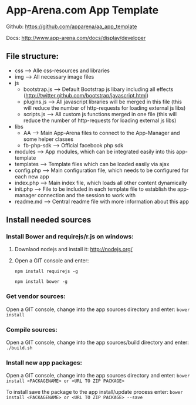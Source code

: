 
# App-Arena.com App Template

Github: https://github.com/apparena/aa_app_template

Docs:   http://www.app-arena.com/docs/display/developer

## File structure:

- css						--> Alle css-resources and libraries
- img						--> All necessary image files
- js
	- bootstrap.js			--> Default Bootstrap js libary including all effects (http://twitter.github.com/bootstrap/javascript.html)
	- plugins.js			--> All javascript libraries will be merged in this file (this will reduce the number of http-requests for loading external js libs)
	- scripts.js			--> All custom js functions merged in one file (this will reduce the number of http-requests for loading external js libs)
-  libs
	- AA					--> Main App-Arena files to connect to the App-Manager and some helper classes
	- fb-php-sdk			--> Official facebook php sdk 
- modules					--> App modules, which can be integrated easily into this app-template
- templates					--> Template files which can be loaded easily via ajax
- config.php				--> Main configuration file, which needs to be configured for each new app
- index.php					--> Main index file, which loads all other content dynamically
- init.php					--> File to be included in each template file to establish the app-manager connection and the session to work with
- readme.md					--> Central readme file with more information about this app

## Install needed sources

### Install Bower and requirejs/r.js on windows:
1. Downlaod nodejs and install it: http://nodejs.org/
2. Open a GIT console and enter:

    ```
    npm install requirejs -g
    ```

    ```
    npm install bower -g
    ```

### Get vendor sources:
Open a GIT console, change into the app sources directory and enter:
    ```
    bower install
    ```

### Compile sources:
Open a GIT console, change into the app sources/build directory and enter:
    ```
    ./build.sh
    ```

### Install new app packages:
Open a GIT console, change into the app sources directory and enter:
    ```
    bower install <PACKAGENAME> or <URL TO ZIP PACKAGE>
    ```

To install save the package to the app install/update process enter:
    ```
    bower install <PACKAGENAME> or <URL TO ZIP PACKAGE> --save
    ```